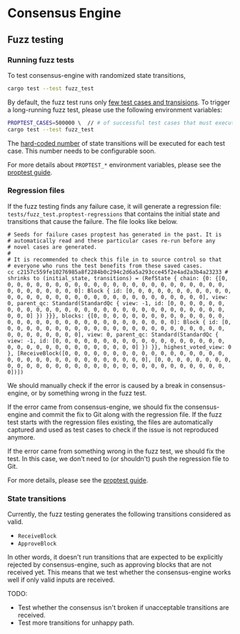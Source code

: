 # Consensus Engine

## Fuzz testing

### Running fuzz tests

To test consensus-engine with randomized state transitions,
```bash
cargo test --test fuzz_test
```

By default, the fuzz test runs only [few test cases and transisions](tests/fuzz_test.rs#L15).
To trigger a long-running fuzz test, please use the following environment variables:
```bash
PROPTEST_CASES=500000 \  // # of successful test cases that must execute
cargo test --test fuzz_test
```
The [hard-coded number](tests/fuzz_test.rs#L20) of state transitions will be executed for each test case.
This number needs to be configurable soon.

For more details about `PROPTEST_*` environment variables, please see the [proptest guide](https://github.com/proptest-rs/proptest/blob/7d840ca5071bed1a986dd7e0db080847a07c9818/proptest/src/test_runner/config.rs#L186).

### Regression files

If the fuzz testing finds any failure case, it will generate a regression file: `tests/fuzz_test.proptest-regressions` that contains the initial state and transitions that cause the failure. The file looks like below.
```
# Seeds for failure cases proptest has generated in the past. It is
# automatically read and these particular cases re-run before any
# novel cases are generated.
#
# It is recommended to check this file in to source control so that
# everyone who runs the test benefits from these saved cases.
cc c2157c559fe10276985a8f2284b0c294c2d6a5a293cce45f2e4ad2a3b4a23233 # shrinks to (initial_state, transitions) = (RefState { chain: {0: {[0, 0, 0, 0, 0, 0, 0, 0, 0, 0, 0, 0, 0, 0, 0, 0, 0, 0, 0, 0, 0, 0, 0, 0, 0, 0, 0, 0, 0, 0, 0, 0]: Block { id: [0, 0, 0, 0, 0, 0, 0, 0, 0, 0, 0, 0, 0, 0, 0, 0, 0, 0, 0, 0, 0, 0, 0, 0, 0, 0, 0, 0, 0, 0, 0, 0], view: 0, parent_qc: Standard(StandardQc { view: -1, id: [0, 0, 0, 0, 0, 0, 0, 0, 0, 0, 0, 0, 0, 0, 0, 0, 0, 0, 0, 0, 0, 0, 0, 0, 0, 0, 0, 0, 0, 0, 0, 0] }) }}}, blocks: {[0, 0, 0, 0, 0, 0, 0, 0, 0, 0, 0, 0, 0, 0, 0, 0, 0, 0, 0, 0, 0, 0, 0, 0, 0, 0, 0, 0, 0, 0, 0, 0]: Block { id: [0, 0, 0, 0, 0, 0, 0, 0, 0, 0, 0, 0, 0, 0, 0, 0, 0, 0, 0, 0, 0, 0, 0, 0, 0, 0, 0, 0, 0, 0, 0, 0], view: 0, parent_qc: Standard(StandardQc { view: -1, id: [0, 0, 0, 0, 0, 0, 0, 0, 0, 0, 0, 0, 0, 0, 0, 0, 0, 0, 0, 0, 0, 0, 0, 0, 0, 0, 0, 0, 0, 0, 0, 0] }) }}, highest_voted_view: 0 }, [ReceiveBlock([0, 0, 0, 0, 0, 0, 0, 0, 0, 0, 0, 0, 0, 0, 0, 0, 0, 0, 0, 0, 0, 0, 0, 0, 0, 0, 0, 0, 0, 0, 0, 0], [0, 0, 0, 0, 0, 0, 0, 0, 0, 0, 0, 0, 0, 0, 0, 0, 0, 0, 0, 0, 0, 0, 0, 0, 0, 0, 0, 0, 0, 0, 0, 0])])
```
We should manually check if the error is caused by a break in consensus-engine, or by something wrong in the fuzz test.

If the error came from consensus-engine, we should fix the consensus-engine and commit the fix to Git along with the regression file.
If the fuzz test starts with the regression files existing, the files are automatically captured and used as test cases to check if the issue is not reproduced anymore.

If the error came from something wrong in the fuzz test, we should fix the test.
In this case, we don't need to (or shouldn't) push the regression file to Git.

For more details, please see the [proptest guide](https://proptest-rs.github.io/proptest/proptest/state-machine.html).

### State transitions

Currently, the fuzz testing generates the following transitions considered as valid.
- `ReceiveBlock`
- `ApproveBlock`

In other words, it doesn't run transitions that are expected to be explicitly rejected by consensus-engine, such as approving blocks that are not received yet.
This means that we test whether the consensus-engine works well if only valid inputs are received.

TODO:
- Test whether the consensus isn't broken if unacceptable transitions are received.
- Test more transitions for unhappy path.
